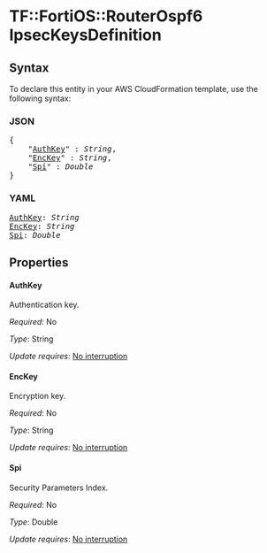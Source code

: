 # TF::FortiOS::RouterOspf6 IpsecKeysDefinition

## Syntax

To declare this entity in your AWS CloudFormation template, use the following syntax:

### JSON

<pre>
{
    "<a href="#authkey" title="AuthKey">AuthKey</a>" : <i>String</i>,
    "<a href="#enckey" title="EncKey">EncKey</a>" : <i>String</i>,
    "<a href="#spi" title="Spi">Spi</a>" : <i>Double</i>
}
</pre>

### YAML

<pre>
<a href="#authkey" title="AuthKey">AuthKey</a>: <i>String</i>
<a href="#enckey" title="EncKey">EncKey</a>: <i>String</i>
<a href="#spi" title="Spi">Spi</a>: <i>Double</i>
</pre>

## Properties

#### AuthKey

Authentication key.

_Required_: No

_Type_: String

_Update requires_: [No interruption](https://docs.aws.amazon.com/AWSCloudFormation/latest/UserGuide/using-cfn-updating-stacks-update-behaviors.html#update-no-interrupt)

#### EncKey

Encryption key.

_Required_: No

_Type_: String

_Update requires_: [No interruption](https://docs.aws.amazon.com/AWSCloudFormation/latest/UserGuide/using-cfn-updating-stacks-update-behaviors.html#update-no-interrupt)

#### Spi

Security Parameters Index.

_Required_: No

_Type_: Double

_Update requires_: [No interruption](https://docs.aws.amazon.com/AWSCloudFormation/latest/UserGuide/using-cfn-updating-stacks-update-behaviors.html#update-no-interrupt)

